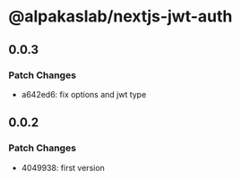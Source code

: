# @alpakaslab/nextjs-jwt-auth

## 0.0.3

### Patch Changes

- a642ed6: fix options and jwt type

## 0.0.2

### Patch Changes

- 4049938: first version

